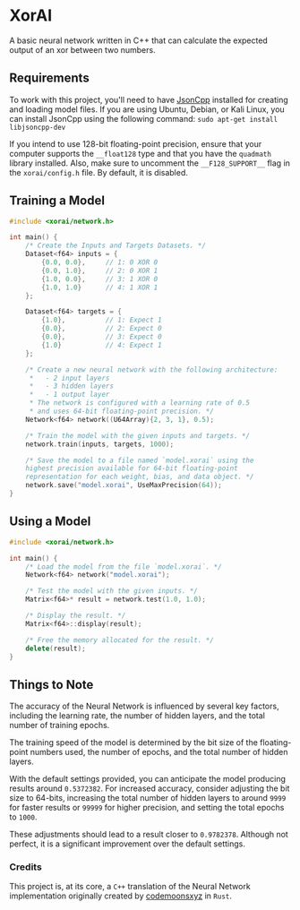 # XorAI
A basic neural network written in C++ that can calculate the expected output of an xor between two numbers.

## Requirements
To work with this project, you'll need to have [JsonCpp](https://github.com/open-source-parsers/jsoncpp) installed for creating and loading model files.
If you are using Ubuntu, Debian, or Kali Linux, you can install JsonCpp using the following command: `sudo apt-get install libjsoncpp-dev`

If you intend to use 128-bit floating-point precision, ensure that your computer supports the `__float128` type 
and that you have the `quadmath` library installed. Also, make sure to uncomment the `__F128_SUPPORT__` flag in the `xorai/config.h` file. 
By default, it is disabled.

## Training a Model
``` C++
#include <xorai/network.h>

int main() {
    /* Create the Inputs and Targets Datasets. */
    Dataset<f64> inputs = {
        {0.0, 0.0},     // 1: 0 XOR 0
        {0.0, 1.0},     // 2: 0 XOR 1
        {1.0, 0.0},     // 3: 1 XOR 0
        {1.0, 1.0}      // 4: 1 XOR 1
    };

    Dataset<f64> targets = {
        {1.0},          // 1: Expect 1
        {0.0},          // 2: Expect 0
        {0.0},          // 3: Expect 0
        {1.0}           // 4: Expect 1
    };

    /* Create a new neural network with the following architecture:
     *   - 2 input layers
     *   - 3 hidden layers
     *   - 1 output layer
     * The network is configured with a learning rate of 0.5
     * and uses 64-bit floating-point precision. */
    Network<f64> network((U64Array){2, 3, 1}, 0.5);

    /* Train the model with the given inputs and targets. */
    network.train(inputs, targets, 1000);

    /* Save the model to a file named `model.xorai` using the 
    highest precision available for 64-bit floating-point 
    representation for each weight, bias, and data object. */
    network.save("model.xorai", UseMaxPrecision(64));
}
```

## Using a Model
``` C++
#include <xorai/network.h>

int main() {
    /* Load the model from the file `model.xorai`. */
    Network<f64> network("model.xorai");

    /* Test the model with the given inputs. */
    Matrix<f64>* result = network.test(1.0, 1.0);

    /* Display the result. */
    Matrix<f64>::display(result);

    /* Free the memory allocated for the result. */
    delete(result);
}
```

## Things to Note
The accuracy of the Neural Network is influenced by several key factors, 
including the learning rate, the number of hidden layers, 
and the total number of training epochs.

The training speed of the model is determined 
by the bit size of the floating-point numbers used, 
the number of epochs, and the total number of hidden layers.

With the default settings provided, you can anticipate the model producing 
results around `0.5372382`. For increased accuracy, consider adjusting the 
bit size to 64-bits, increasing the total number of hidden layers to around 
`9999` for faster results or `99999` for higher precision, 
and setting the total epochs to `1000`.

These adjustments should lead to a result closer to `0.9782378`.
Although not perfect, it is a significant improvement over the default settings.

### Credits
This project is, at its core, a `C++` translation of the Neural Network implementation originally created by [codemoonsxyz](https://github.com/codemoonsxyz/neural-net-rs) in `Rust`.